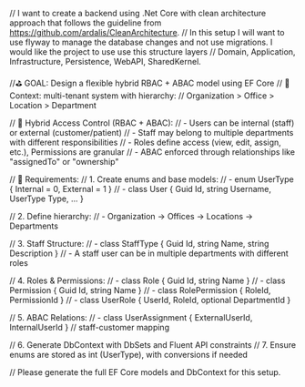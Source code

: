 // I want to create a backend using .Net Core with clean architecture approach that follows the guideline from https://github.com/ardalis/CleanArchitecture.
// In this setup I will want to use flyway to manage the database changes and not use migrations. I would like the project to use use this structure layers
// Domain, Application, Infrastructure, Persistence, WebAPI, SharedKernel.

//⛳ GOAL: Design a flexible hybrid RBAC + ABAC model using EF Core
// 🎯 Context:  multi-tenant system with hierarchy:
// Organization > Office > Location > Department

// 🔁 Hybrid Access Control (RBAC + ABAC):
// - Users can be internal (staff) or external (customer/patient)
// - Staff may belong to multiple departments with different responsibilities
// - Roles define access (view, edit, assign, etc.), Permissions are granular
// - ABAC enforced through relationships like "assignedTo" or "ownership"

// 🔧 Requirements:
// 1. Create enums and base models:
//    - enum UserType { Internal = 0, External = 1 }
//    - class User { Guid Id, string Username, UserType Type, ... }

// 2. Define hierarchy:
//    - Organization -> Offices -> Locations -> Departments

// 3. Staff Structure:
//    - class StaffType { Guid Id, string Name, string Description }
//    - A staff user can be in multiple departments with different roles

// 4. Roles & Permissions:
//    - class Role { Guid Id, string Name }
//    - class Permission { Guid Id, string Name }
//    - class RolePermission { RoleId, PermissionId }
//    - class UserRole { UserId, RoleId, optional DepartmentId }

// 5. ABAC Relations:
//    - class UserAssignment { ExternalUserId, InternalUserId } // staff-customer mapping

// 6. Generate DbContext with DbSets and Fluent API constraints
// 7. Ensure enums are stored as int (UserType), with conversions if needed

// Please generate the full EF Core models and DbContext for this setup.
